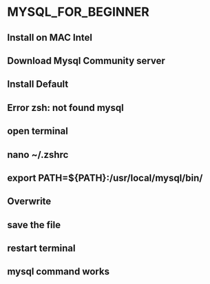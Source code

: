 # MYSQL_FOR_BEGINNER

## Install on MAC Intel
## Download Mysql Community server
## Install Default 
## Error zsh: not found mysql

## open terminal
## nano ~/.zshrc
## export PATH=${PATH}:/usr/local/mysql/bin/
## Overwrite
## save the file 

## restart terminal
## mysql command works
